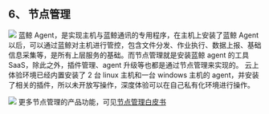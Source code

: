 ## 6、 节点管理

![](f:/base/蓝鲸云上体验环境快速入门/assets/2022-02-18-17-49-54.png)
蓝鲸 Agent，是实现主机与蓝鲸通讯的专用程序，在主机上安装了蓝鲸 Agent 以后，可以通过蓝鲸对主机进行管控，包含文件分发、作业执行、数据上报、基础信息采集等，是所有上层服务的基础。而节点管理就是安装蓝鲸 agent 的工具 SaaS，除此之外，插件管理、agent 升级等也都是通过节点管理来实现的。
云上体验环境已经内置安装了 2 台 linux 主机和一台 windows 主机的 agent，并安装了相关的插件，所以未开放写操作，深度体验可以在自己私有化环境进行操作。

![](f:/base/蓝鲸云上体验环境快速入门/assets/2022-02-18-17-50-02.png)
更多节点管理的产品功能，可见[节点管理白皮书](https://bk.tencent.com/docs/document/6.0/157/7017)
